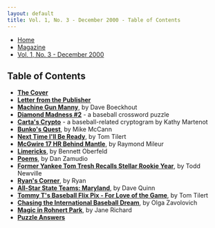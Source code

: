 ```yaml
---
layout: default
title: Vol. 1, No. 3 - December 2000 - Table of Contents
---
```

<nav class="breadcrumb" aria-label="breadcrumbs">
  <ul>
    <li><a href="{{ site.url }}{{ site.baseurl }}/index.html">Home</a></li>
    <li><a href="../magazine-home.html">Magazine</a></li>
    <li class="is-active"><a href="#" aria-current="page">Vol. 1, No. 3 - December 2000</a></li>
  </ul>
</nav>

<section>
  <h1>Table of Contents</h1>

  <ul>
    <li><a href="bi_vol_1_no_3_cover.html"><strong>The Cover</strong></a></li>
    <li><a href="bi_vol_1_no_3_letter_from_publisher.html"><strong>Letter from the Publisher</strong></a></li>
    <li><a href="bi_vol_1_no_3_machine_gun.html"><strong>Machine Gun Manny</strong></a>, by Dave Boeckhout</li>
    <li><a href="bi_vol_1_no_3_diamond_madness.html"><strong>Diamond Madness #2</strong></a> - a baseball crossword puzzle</li>
    <li><a href="bi_vol_1_no_3_cartas_crypto.html"><strong>Carta's Crypto</strong></a> - a baseball-related cryptogram by Kathy Martenot</li>
    <li><a href="bi_vol_1_no_3_bunkos_quest.html"><strong>Bunko's Quest</strong></a>, by Mike McCann</li>
    <li><a href="bi_vol_1_no_3_next_time.html"><strong>Next Time I'll Be Ready</strong></a>, by Tom Tilert</li>
    <li><a href="bi_vol_1_no_3_mcgwire_17_hr_behind.html"><strong>McGwire 17 HR Behind Mantle</strong></a>, by Raymond Mileur</li>
    <li><a href="bi_vol_1_no_3_limericks.html"><strong>Limericks</strong></a>, by Bennett Oberfeld</li>
    <li><a href="bi_vol_1_no_3_poems.html"><strong>Poems</strong></a>, by Dan Zamudio</li>
    <li><a href="bi_vol_1_no_3_tom_tresh.html"><strong>Former Yankee Tom Tresh Recalls Stellar Rookie Year</strong></a>, by Todd Newville</li>
    <li><a href="bi_vol_1_no_3_ryans_corner.html"><strong>Ryan's Corner</strong></a>, by Ryan</li>
    <li><a href="bi_vol_1_no_3_all_maryland_team.html"><strong>All-Star State Teams:  Maryland</strong></a>, by Dave Quinn</li>
    <li><a href="bi_vol_1_no_3_for_love_of_the_game.html"><strong>Tommy T's Baseball Flix Pix - For Love of the Game</strong></a>, by Tom Tilert</li>
    <li><a href="bi_vol_1_no_3_international_dream.html"><strong>Chasing the International Baseball Dream</strong></a>, by Olga Zavolovich</li>
    <li><a href="bi_vol_1_no_3_magic_in_rohnert_park.html"><strong>Magic in Rohnert Park</strong></a>, by Jane Richard</li>
    <li><a href="bi_vol_1_no_3_puzzle_answers.html"><strong>Puzzle Answers</strong></a></li>
  </ul>

</section>
